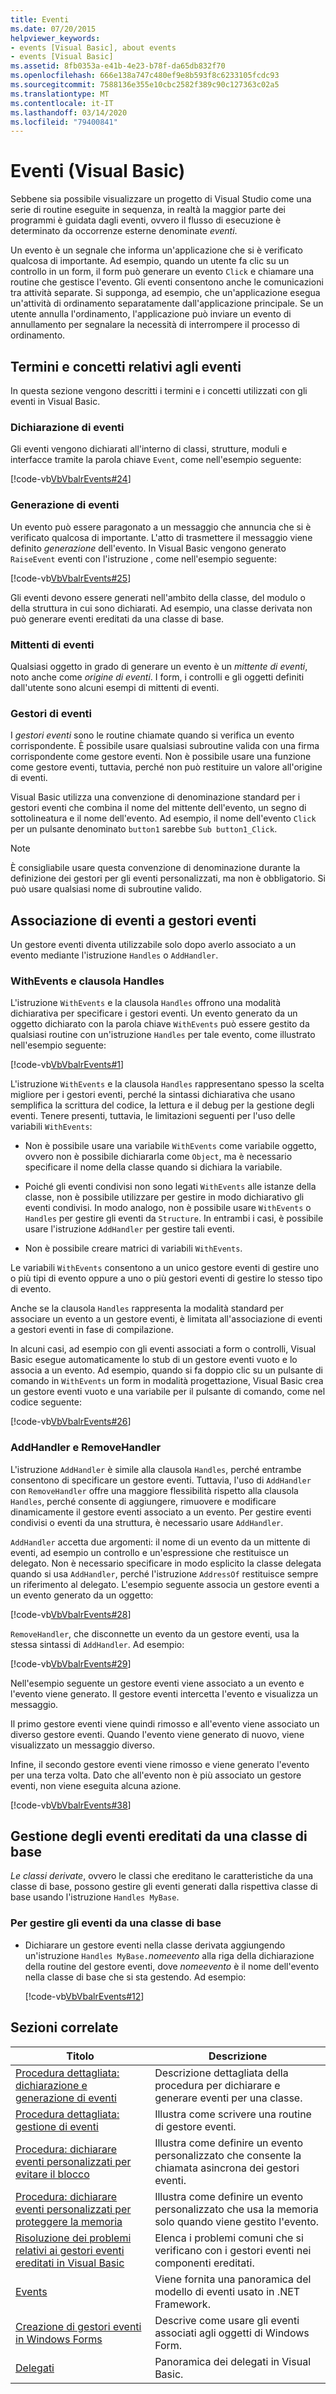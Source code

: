 ```yaml
---
title: Eventi
ms.date: 07/20/2015
helpviewer_keywords:
- events [Visual Basic], about events
- events [Visual Basic]
ms.assetid: 8fb0353a-e41b-4e23-b78f-da65db832f70
ms.openlocfilehash: 666e138a747c480ef9e8b593f8c6233105fcdc93
ms.sourcegitcommit: 7588136e355e10cbc2582f389c90c127363c02a5
ms.translationtype: MT
ms.contentlocale: it-IT
ms.lasthandoff: 03/14/2020
ms.locfileid: "79400841"
---
```

# <a name="events-visual-basic"></a>Eventi (Visual Basic)
Sebbene sia possibile visualizzare un progetto di Visual Studio come una serie di routine eseguite in sequenza, in realtà la maggior parte dei programmi è guidata dagli eventi, ovvero il flusso di esecuzione è determinato da occorrenze esterne denominate *eventi*.  
  
 Un evento è un segnale che informa un'applicazione che si è verificato qualcosa di importante. Ad esempio, quando un utente fa clic su un controllo in un form, il form può generare un evento `Click` e chiamare una routine che gestisce l'evento. Gli eventi consentono anche le comunicazioni tra attività separate. Si supponga, ad esempio, che un'applicazione esegua un'attività di ordinamento separatamente dall'applicazione principale. Se un utente annulla l'ordinamento, l'applicazione può inviare un evento di annullamento per segnalare la necessità di interrompere il processo di ordinamento.  
  
## <a name="event-terms-and-concepts"></a>Termini e concetti relativi agli eventi  
 In questa sezione vengono descritti i termini e i concetti utilizzati con gli eventi in Visual Basic.  
  
### <a name="declaring-events"></a>Dichiarazione di eventi  
 Gli eventi vengono dichiarati all'interno di classi, strutture, moduli e interfacce tramite la parola chiave `Event`, come nell'esempio seguente:  
  
 [!code-vb[VbVbalrEvents#24](~/samples/snippets/visualbasic/VS_Snippets_VBCSharp/VbVbalrEvents/VB/Class1.vb#24)]  
  
### <a name="raising-events"></a>Generazione di eventi  
 Un evento può essere paragonato a un messaggio che annuncia che si è verificato qualcosa di importante. L'atto di trasmettere il messaggio viene definito *generazione* dell'evento. In Visual Basic vengono generato `RaiseEvent` eventi con l'istruzione , come nell'esempio seguente:  
  
 [!code-vb[VbVbalrEvents#25](~/samples/snippets/visualbasic/VS_Snippets_VBCSharp/VbVbalrEvents/VB/Class1.vb#25)]  
  
 Gli eventi devono essere generati nell'ambito della classe, del modulo o della struttura in cui sono dichiarati. Ad esempio, una classe derivata non può generare eventi ereditati da una classe di base.  
  
### <a name="event-senders"></a>Mittenti di eventi  
 Qualsiasi oggetto in grado di generare un evento è un *mittente di eventi*, noto anche come *origine di eventi*. I form, i controlli e gli oggetti definiti dall'utente sono alcuni esempi di mittenti di eventi.  
  
### <a name="event-handlers"></a>Gestori di eventi  
 I *gestori eventi* sono le routine chiamate quando si verifica un evento corrispondente. È possibile usare qualsiasi subroutine valida con una firma corrispondente come gestore eventi. Non è possibile usare una funzione come gestore eventi, tuttavia, perché non può restituire un valore all'origine di eventi.  
  
 Visual Basic utilizza una convenzione di denominazione standard per i gestori eventi che combina il nome del mittente dell'evento, un segno di sottolineatura e il nome dell'evento. Ad esempio, il nome dell'evento `Click` per un pulsante denominato `button1` sarebbe `Sub button1_Click`.  
  
> [!NOTE]
> È consigliabile usare questa convenzione di denominazione durante la definizione dei gestori per gli eventi personalizzati, ma non è obbligatorio. Si può usare qualsiasi nome di subroutine valido.  
  
## <a name="associating-events-with-event-handlers"></a>Associazione di eventi a gestori eventi  
 Un gestore eventi diventa utilizzabile solo dopo averlo associato a un evento mediante l'istruzione `Handles` o `AddHandler`.  
  
### <a name="withevents-and-the-handles-clause"></a>WithEvents e clausola Handles  
 L'istruzione `WithEvents` e la clausola `Handles` offrono una modalità dichiarativa per specificare i gestori eventi. Un evento generato da un oggetto dichiarato con la parola chiave `WithEvents` può essere gestito da qualsiasi routine con un'istruzione `Handles` per tale evento, come illustrato nell'esempio seguente:  
  
 [!code-vb[VbVbalrEvents#1](~/samples/snippets/visualbasic/VS_Snippets_VBCSharp/VbVbalrEvents/VB/Class1.vb#1)]  
  
 L'istruzione `WithEvents` e la clausola `Handles` rappresentano spesso la scelta migliore per i gestori eventi, perché la sintassi dichiarativa che usano semplifica la scrittura del codice, la lettura e il debug per la gestione degli eventi. Tenere presenti, tuttavia, le limitazioni seguenti per l'uso delle variabili `WithEvents`:  
  
- Non è possibile usare una variabile `WithEvents` come variabile oggetto, ovvero non è possibile dichiararla come `Object`, ma è necessario specificare il nome della classe quando si dichiara la variabile.  
  
- Poiché gli eventi condivisi non sono legati `WithEvents` alle istanze della classe, non è possibile utilizzare per gestire in modo dichiarativo gli eventi condivisi. In modo analogo, non è possibile usare `WithEvents` o `Handles` per gestire gli eventi da `Structure`. In entrambi i casi, è possibile usare l'istruzione `AddHandler` per gestire tali eventi.  
  
- Non è possibile creare matrici di variabili `WithEvents`.  
  
 Le variabili `WithEvents` consentono a un unico gestore eventi di gestire uno o più tipi di evento oppure a uno o più gestori eventi di gestire lo stesso tipo di evento.  
  
 Anche se la clausola `Handles` rappresenta la modalità standard per associare un evento a un gestore eventi, è limitata all'associazione di eventi a gestori eventi in fase di compilazione.  
  
 In alcuni casi, ad esempio con gli eventi associati a form o controlli, Visual Basic esegue automaticamente lo stub di un gestore eventi vuoto e lo associa a un evento. Ad esempio, quando si fa doppio clic su un pulsante di comando in `WithEvents` un form in modalità progettazione, Visual Basic crea un gestore eventi vuoto e una variabile per il pulsante di comando, come nel codice seguente:  
  
 [!code-vb[VbVbalrEvents#26](~/samples/snippets/visualbasic/VS_Snippets_VBCSharp/VbVbalrEvents/VB/Class1.vb#26)]  
  
### <a name="addhandler-and-removehandler"></a>AddHandler e RemoveHandler  
 L'istruzione `AddHandler` è simile alla clausola `Handles`, perché entrambe consentono di specificare un gestore eventi. Tuttavia, l'uso di `AddHandler` con `RemoveHandler` offre una maggiore flessibilità rispetto alla clausola `Handles`, perché consente di aggiungere, rimuovere e modificare dinamicamente il gestore eventi associato a un evento. Per gestire eventi condivisi o eventi da una struttura, è necessario usare `AddHandler`.  
  
 `AddHandler` accetta due argomenti: il nome di un evento da un mittente di eventi, ad esempio un controllo e un'espressione che restituisce un delegato. Non è necessario specificare in modo esplicito la classe delegata quando si usa `AddHandler`, perché l'istruzione `AddressOf` restituisce sempre un riferimento al delegato. L'esempio seguente associa un gestore eventi a un evento generato da un oggetto:  
  
 [!code-vb[VbVbalrEvents#28](~/samples/snippets/visualbasic/VS_Snippets_VBCSharp/VbVbalrEvents/VB/Class1.vb#28)]  
  
 `RemoveHandler`, che disconnette un evento da un gestore eventi, usa la stessa sintassi di `AddHandler`. Ad esempio:  
  
 [!code-vb[VbVbalrEvents#29](~/samples/snippets/visualbasic/VS_Snippets_VBCSharp/VbVbalrEvents/VB/Class1.vb#29)]  
  
 Nell'esempio seguente un gestore eventi viene associato a un evento e l'evento viene generato. Il gestore eventi intercetta l'evento e visualizza un messaggio.  
  
 Il primo gestore eventi viene quindi rimosso e all'evento viene associato un diverso gestore eventi. Quando l'evento viene generato di nuovo, viene visualizzato un messaggio diverso.  
  
 Infine, il secondo gestore eventi viene rimosso e viene generato l'evento per una terza volta. Dato che all'evento non è più associato un gestore eventi, non viene eseguita alcuna azione.  
  
 [!code-vb[VbVbalrEvents#38](~/samples/snippets/visualbasic/VS_Snippets_VBCSharp/VbVbalrEvents/VB/Class2.vb#38)]  
  
## <a name="handling-events-inherited-from-a-base-class"></a>Gestione degli eventi ereditati da una classe di base  
 *Le classi derivate*, ovvero le classi che ereditano le caratteristiche da una classe di base, possono gestire gli eventi generati dalla rispettiva classe di base usando l'istruzione `Handles MyBase`.  
  
### <a name="to-handle-events-from-a-base-class"></a>Per gestire gli eventi da una classe di base  
  
- Dichiarare un gestore eventi nella classe derivata aggiungendo un'istruzione `Handles MyBase.`*nomeevento* alla riga della dichiarazione della routine del gestore eventi, dove *nomeevento* è il nome dell'evento nella classe di base che si sta gestendo. Ad esempio:  
  
     [!code-vb[VbVbalrEvents#12](~/samples/snippets/visualbasic/VS_Snippets_VBCSharp/VbVbalrEvents/VB/Class1.vb#12)]  
  
## <a name="related-sections"></a>Sezioni correlate  
  
|Titolo|Descrizione|  
|-----------|-----------------|  
|[Procedura dettagliata: dichiarazione e generazione di eventi](../../../../visual-basic/programming-guide/language-features/events/walkthrough-declaring-and-raising-events.md)|Descrizione dettagliata della procedura per dichiarare e generare eventi per una classe.|  
|[Procedura dettagliata: gestione di eventi](../../../../visual-basic/programming-guide/language-features/events/walkthrough-handling-events.md)|Illustra come scrivere una routine di gestore eventi.|  
|[Procedura: dichiarare eventi personalizzati per evitare il blocco](../../../../visual-basic/programming-guide/language-features/events/how-to-declare-custom-events-to-avoid-blocking.md)|Illustra come definire un evento personalizzato che consente la chiamata asincrona dei gestori eventi.|  
|[Procedura: dichiarare eventi personalizzati per proteggere la memoria](../../../../visual-basic/programming-guide/language-features/events/how-to-declare-custom-events-to-conserve-memory.md)|Illustra come definire un evento personalizzato che usa la memoria solo quando viene gestito l'evento.|  
|[Risoluzione dei problemi relativi ai gestori eventi ereditati in Visual Basic](../../../../visual-basic/programming-guide/language-features/events/troubleshooting-inherited-event-handlers.md)|Elenca i problemi comuni che si verificano con i gestori eventi nei componenti ereditati.|  
|[Events](../../../../standard/events/index.md)|Viene fornita una panoramica del modello di eventi usato in .NET Framework.|  
|[Creazione di gestori eventi in Windows Forms](../../../../framework/winforms/creating-event-handlers-in-windows-forms.md)|Descrive come usare gli eventi associati agli oggetti di Windows Form.|  
|[Delegati](../../../../visual-basic/programming-guide/language-features/delegates/index.md)|Panoramica dei delegati in Visual Basic.|
